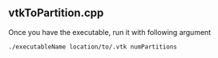 ## vtkToPartition.cpp

Once you have the executable, run it with following argument <br>
```
./executableName location/to/.vtk numPartitions
```
<br>
